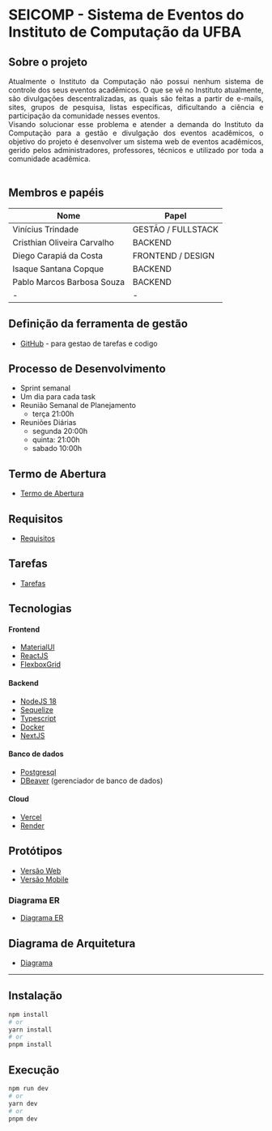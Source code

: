 # SEICOMP - Sistema de Eventos do Instituto de Computação da UFBA 

## Sobre o projeto
<div align="justify">
Atualmente o Instituto da Computação não possui nenhum sistema de controle dos seus eventos acadêmicos. O que se vê no Instituto atualmente, são divulgações descentralizadas, as quais são feitas a partir de e-mails, sites, grupos de pesquisa, listas específicas, dificultando a ciência e participação da comunidade nesses eventos.
</div>

<div align="justify">
Visando solucionar esse problema e atender a demanda do Instituto da Computação para a gestão e divulgação dos eventos acadêmicos, o objetivo do projeto é desenvolver um sistema web de eventos acadêmicos, gerido pelos administradores, professores, técnicos e utilizado por toda a comunidade acadêmica.
</div>
<br/>

## Membros e papéis

| Nome  | Papel  |
|---|---|
| Vinícius Trindade  | GESTÃO / FULLSTACK  |
| Cristhian Oliveira Carvalho  | BACKEND|
| Diego Carapiá da Costa | FRONTEND / DESIGN|
| Isaque Santana Copque  | BACKEND|
| Pablo Marcos Barbosa Souza  | BACKEND|
| - | -|


## Definição da ferramenta de gestão

- [GitHub](https://github.com/orgs/ic0045/projects/1) - para gestao de tarefas e codigo

## Processo de Desenvolvimento
 - Sprint semanal
 - Um dia para cada task
 - Reunião Semanal de Planejamento 
    - terça 21:00h
 - Reuniões Diárias 
    - segunda 20:00h
    - quinta: 21:00h
    - sabado 10:00h

## Termo de Abertura
- [Termo de Abertura](./docs/termo_abertura.pdf)

## Requisitos
- [Requisitos](https://docs.google.com/spreadsheets/d/15ZO1JtwPHYhsB4rp6Ko_rEEBG1fMr6Br-LRbo9UJFr8/edit?usp=sharing)

## Tarefas
- [Tarefas](https://github.com/orgs/ic0045/projects/1/views/1)

## Tecnologias
#### Frontend
- [MaterialUI](https://mui.com/)
- [ReactJS](https://pt-br.reactjs.org/)
- [FlexboxGrid](http://flexboxgrid.com/)
#### Backend
- [NodeJS 18](https://nodejs.org/en/download) 
- [Sequelize](https://sequelize.org)
- [Typescript](https://www.typescriptlang.org)
- [Docker](https://www.docker.com)
- [NextJS](https://nextjs.org/)
#### Banco de dados
- [Postgresql](https://www.postgresql.org)
- [DBeaver](https://dbeaver.io/download/) (gerenciador de banco de dados)
#### Cloud
- [Vercel](https://vercel.com/dashboard)
- [Render](https://render.com)

## Protótipos

- [Versão Web](https://www.figma.com/file/3ILo3QsC6TPdy4VOiiMoJt/Eventos-Comp?node-id=0%3A1&t=tCzSxbbYrjfWyZQc-1)
- [Versão Mobile](https://www.figma.com/file/xLgt4T2XivyfJlt7WlePwk/Untitled?node-id=0%3A1&t=O2nxvHh3li4Y3JHA-1)

### Diagrama ER

- [Diagrama ER](./docs/diagrama.png)

## Diagrama de Arquitetura
- [Diagrama](https://drive.google.com/file/d/10-xVgrojvI21lgaq-59pYKtRhihIcOBN/view?usp=sharing)

---------

## Instalação


```bash
npm install
# or
yarn install
# or
pnpm install
```

## Execução


```bash
npm run dev
# or
yarn dev
# or
pnpm dev
```


<!-- ### Arquitetura
## Install
## Usage -->




